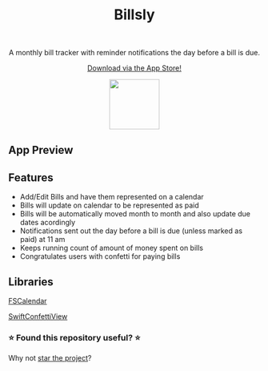 <h1 align="center">Billsly</h1></br>
<p align="center">A monthly bill tracker with reminder notifications the day before a bill is due.</br></p>
<p align="center"><a href="https://apps.apple.com/us/app/billsly/id1560270556">Download via the App Store!</a></br></p>
<p align="center"> <img width="100" height="100" src="https://user-images.githubusercontent.com/60490642/113513506-f5c7c680-951e-11eb-95da-d5729d6b053d.png"> </p>

## App Preview


## Features
* Add/Edit Bills and have them represented on a calendar
* Bills will update on calendar to be represented as paid
* Bills will be automatically moved month to month and also update due dates acordingly 
* Notifications sent out the day before a bill is due (unless marked as paid) at 11 am 
* Keeps running count of amount of money spent on bills
* Congratulates users with confetti for paying bills

## Libraries
[FSCalendar](https://github.com/WenchaoD/FSCalendar)

[SwiftConfettiView](https://github.com/theoriginalbit/SwiftConfettiView)

### ⭐️ Found this repository useful? ⭐️
Why not [star the project](https://github.com/claywatkins/Billsly/stargazers)?
